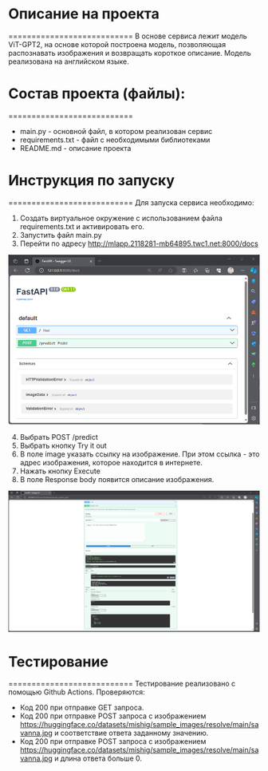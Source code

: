 # Описание на проекта
===========================
В основе сервиса лежит модель ViT-GPT2, на основе которой построена модель, позволяющая распознавать изображения и возвращать короткое описание.
Модель реализована на английском языке.

# Состав проекта (файлы):
===========================
- main.py - основной файл, в котором реализован сервис
- requirements.txt - файл с необходимыми библиотеками
- README.md - описание проекта

# Инструкция по запуску
===========================
Для запуска сервиса необходимо:
1. Создать виртуальное окружение с использованием файла requirements.txt и активировать его.
2. Запустить файл main.py
3. Перейти по адресу http://mlapp.2118281-mb64895.twc1.net:8000/docs

![Интерфейс в браузере](https://github.com/MSK68/ml_app/blob/main/svasilev/task03/img/img01.png "Интерфейс программы")

4. Выбрать POST /predict
5. Выбрать кнопку Try it out
6. В поле image указать ссылку на изображение. При этом ссылка - это адрес изображения, которое находится в интернете.
7. Нажать кнопку Execute
8. В поле Response body появится описание изображения.

![Результат работы программы](https://github.com/MSK68/ml_app/blob/main/svasilev/task03/img/img02.png "Результат работы программы")

# Тестирование
===========================
Тестирование реализовано с помощью Github Actions. Проверяются:
- Код 200 при отправке GET запроса.
- Код 200 при отправке POST запроса с изображением https://huggingface.co/datasets/mishig/sample_images/resolve/main/savanna.jpg и соответствие ответа заданному значению.
- Код 200 при отправке POST запроса с изображением https://huggingface.co/datasets/mishig/sample_images/resolve/main/savanna.jpg и длина ответа больше 0.